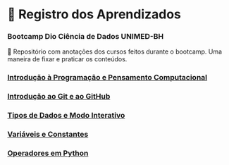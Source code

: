 # 🚀 Registro dos Aprendizados 
### Bootcamp Dio Ciência de Dados UNIMED-BH

 📓 Repositório com anotações dos cursos feitos durante o bootcamp. Uma maneira de fixar e praticar os conteúdos.

### [Introdução à Programação e Pensamento Computacional](1.onboarding/pense-cmpt.md)

### [Introdução ao Git e ao GitHub](1.onboarding/git-github.md)

### [Tipos de Dados e Modo Interativo](2.python/tipo&interativo.md)

### [Variáveis e Constantes](2.python/var-const.md)

### [Operadores em Python](2.python/operadores.md)